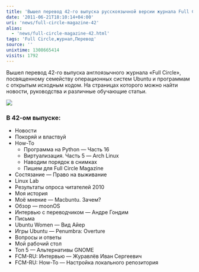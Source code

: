 ```yaml
---
title: 'Вышел перевод 42-го выпуска русскоязычной версии журнала Full Circle Magazine'
date: '2011-06-21T18:10:14+04:00'
uri: 'news/full-circle-magazine-42'
alias: 
  - 'news/full-circle-magazine-42.html'
tags: 'Full Circle,журнал,Перевод'
source: ''
unixtime: 1308665414
visits: 1792
---
```

Вышел перевод 42-го выпуска англоязычного журнала «Full Circle», посвященному семейству операционных систем Ubuntu и программам с открытым исходным кодом. На страницах которого можно найти новости, руководства и различные обучающие статьи.

![](img/2011/06/21/18-00/42-424x300-5856304823-o.jpg)

### В 42-ом выпуске:

*   Новости
*   Покоряй и властвуй
*   How-To
    *   Программа на Python — Часть 16
    *   Виртуализация. Часть 5 — Arch Linux
    *   Наводим порядок в снимках
    *   Пишем для Full Circle Magazine
*   Состязание — Право на выживание
*   Linux Lab
*   Результаты опроса читателей 2010
*   Моя история
*   Моё мнение — Macbuntu. Зачем?
*   Обзор — moonOS
*   Интервью с переводчиком — Андре Гондим
*   Письма
*   Ubuntu Women — Вид Айер
*   Игры Ubuntu — Penumbra: Overture
*   Вопросы и ответы
*   Мой рабочий стол
*   Топ 5 — Альтернативы GNOME
*   FCM-RU: Интервью — Журавлёв Иван Сергеевич
*   FCM-RU: How-To — Настройка локального репозитория
